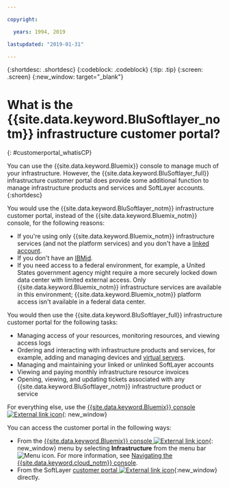 ```yaml
---

copyright:

  years: 1994, 2019

lastupdated: "2019-01-31"

---
```


{:shortdesc: .shortdesc}
{:codeblock: .codeblock}
{:tip: .tip}
{:screen: .screen}
{:new_window: target="_blank"}


# What is the {{site.data.keyword.BluSoftlayer_notm}} infrastructure customer portal?
{: #customerportal_whatisCP}

You can use the {{site.data.keyword.Bluemix}} console to manage much of your infrastructure. However, the {{site.data.keyword.BluSoftlayer_full}} infrastructure customer portal does provide some additional function to manage infrastructure products and services and SoftLayer accounts.
{:shortdesc}

You would use the {{site.data.keyword.BluSoftlayer_notm}} infrastructure customer portal, instead of the {{site.data.keyword.Bluemix_notm}} console, for the following reasons:
  * If you're using only {{site.data.keyword.Bluemix_notm}} infrastructure services (and not the platform services) and you don't have a [linked account](/docs/account?topic=account-link_customer_accounts#link_customer_accounts).
  * If you don't have an [IBMid](/docs/account?topic=account-switchtoIBMid#switchtoIBMid).
  * If you need access to a federal environment, for example, a United States government agency might require a more securely locked down data center with limited external access. Only {{site.data.keyword.Bluemix_notm}} infrastructure services are available in this environment; {{site.data.keyword.Bluemix_notm}} platform access isn't available in a federal data center.

You would then use the {{site.data.keyword.BluSoftlayer_full}} infrastructure customer portal for the following tasks:
  * Managing access of your resources, monitoring resources, and viewing access logs
  * Ordering and interacting with infrastructure products and services, for example, adding and managing devices and [virtual servers](/docs/vsi?topic=virtual-servers-getting-started-with-virtual-servers#getting-started-with-virtual-servers).
  * Managing and maintaining your linked or unlinked SoftLayer accounts
  * Viewing and paying monthly infrastructure resource invoices
  * Opening, viewing, and updating tickets associated with any {{site.data.keyword.BluSoftlayer_notm}} infrastructure product or service

For everything else, use the [{{site.data.keyword.Bluemix}} console ![External link icon](../icons/launch-glyph.svg)](https://cloud.ibm.com){: new_window}

You can access the customer portal in the following ways:
* From the [{{site.data.keyword.Bluemix}} console ![External link icon](../icons/launch-glyph.svg)](https://cloud.ibm.com){: new_window} menu by selecting **Infrastructure** from the menu bar ![Menu icon](../icons/icon_hamburger.svg). For more information, see [Navigating the {{site.data.keyword.cloud_notm}} console](/docs/overview?topic=overview-ui#ui).
* From the SoftLayer [customer portal ![External link icon](../icons/launch-glyph.svg)](https://control.softlayer.com/){:new_window} directly.
